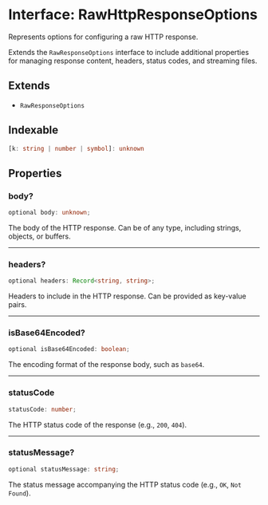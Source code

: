 # Interface: RawHttpResponseOptions

Represents options for configuring a raw HTTP response.

Extends the `RawResponseOptions` interface to include additional properties
for managing response content, headers, status codes, and streaming files.

## Extends

- `RawResponseOptions`

## Indexable

```ts
[k: string | number | symbol]: unknown
```

## Properties

### body?

```ts
optional body: unknown;
```

The body of the HTTP response. Can be of any type, including strings, objects, or buffers.

***

### headers?

```ts
optional headers: Record<string, string>;
```

Headers to include in the HTTP response.
Can be provided as key-value pairs.

***

### isBase64Encoded?

```ts
optional isBase64Encoded: boolean;
```

The encoding format of the response body, such as `base64`.

***

### statusCode

```ts
statusCode: number;
```

The HTTP status code of the response (e.g., `200`, `404`).

***

### statusMessage?

```ts
optional statusMessage: string;
```

The status message accompanying the HTTP status code (e.g., `OK`, `Not Found`).
